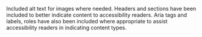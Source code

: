 Included alt text for images where needed.
Headers and sections have been included to better indicate content to accessibility readers.
Aria tags and labels, roles have also been included where appropriate to assist accessibility readers in indicating content types.
